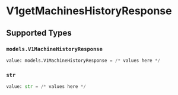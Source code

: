 # V1getMachinesHistoryResponse


## Supported Types

### `models.V1MachineHistoryResponse`

```python
value: models.V1MachineHistoryResponse = /* values here */
```

### `str`

```python
value: str = /* values here */
```

